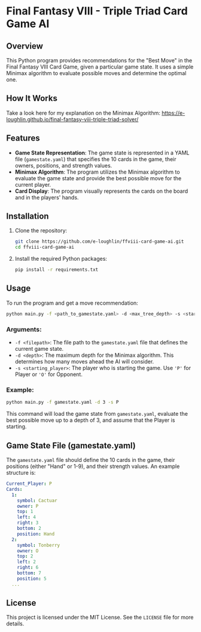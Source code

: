 # Final Fantasy VIII - Triple Triad Card Game AI

## Overview

This Python program provides recommendations for the "Best Move" in the Final Fantasy VIII Card Game, given a particular game state. It uses a simple Minimax algorithm to evaluate possible moves and determine the optimal one.

## How It Works

Take a look here for my explanation on the Minimax Algorithm: https://e-loughlin.github.io/final-fantasy-viii-triple-triad-solver/

## Features

- **Game State Representation**: The game state is represented in a YAML file (`gamestate.yaml`) that specifies the 10 cards in the game, their owners, positions, and strength values.
- **Minimax Algorithm**: The program utilizes the Minimax algorithm to evaluate the game state and provide the best possible move for the current player.
- **Card Display**: The program visually represents the cards on the board and in the players' hands.

## Installation

1. Clone the repository:

   ```bash
   git clone https://github.com/e-loughlin/ffviii-card-game-ai.git
   cd ffviii-card-game-ai
   ```

2. Install the required Python packages:

   ```bash
   pip install -r requirements.txt
   ```

## Usage

To run the program and get a move recommendation:

```bash
python main.py -f <path_to_gamestate.yaml> -d <max_tree_depth> -s <starting_player>
```

### Arguments:

- `-f <filepath>`: The file path to the `gamestate.yaml` file that defines the current game state.
- `-d <depth>`: The maximum depth for the Minimax algorithm. This determines how many moves ahead the AI will consider.
- `-s <starting_player>`: The player who is starting the game. Use `'P'` for Player or `'O'` for Opponent.

### Example:

```bash
python main.py -f gamestate.yaml -d 3 -s P
```

This command will load the game state from `gamestate.yaml`, evaluate the best possible move up to a depth of 3, and assume that the Player is starting.

## Game State File (gamestate.yaml)

The `gamestate.yaml` file should define the 10 cards in the game, their positions (either "Hand" or 1-9), and their strength values. An example structure is:

```yaml
Current_Player: P
Cards:
  1:
    symbol: Cactuar
    owner: P
    top: 1
    left: 4
    right: 3
    bottom: 2
    position: Hand
  2:
    symbol: Tonberry
    owner: O
    top: 2
    left: 2
    right: 6
    bottom: 7
    position: 5
  ...
```

## License

This project is licensed under the MIT License. See the `LICENSE` file for more details.
